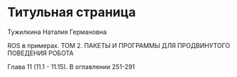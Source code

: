 # Титульная страница

Тужилкина Наталия Германовна

ROS в примерах. ТОМ 2. ПАКЕТЫ И ПРОГРАММЫ ДЛЯ ПРОДВИНУТОГО ПОВЕДЕНИЯ РОБОТА

Глава 11 \(11.1 - 11.15\). В оглавлении 251-291

